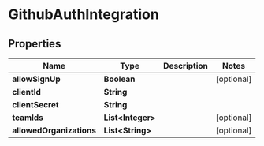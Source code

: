 # GithubAuthIntegration

## Properties
Name | Type | Description | Notes
------------ | ------------- | ------------- | -------------
**allowSignUp** | **Boolean** |  |  [optional]
**clientId** | **String** |  | 
**clientSecret** | **String** |  | 
**teamIds** | **List&lt;Integer&gt;** |  |  [optional]
**allowedOrganizations** | **List&lt;String&gt;** |  |  [optional]
